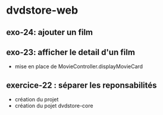 # dvdstore-web

## exo-24: ajouter un film

## exo-23: afficher le detail d'un film
- mise en place de MovieController.displayMovieCard

## exercice-22 : séparer les reponsabilités
- création du projet
- création du pojet dvdstore-core